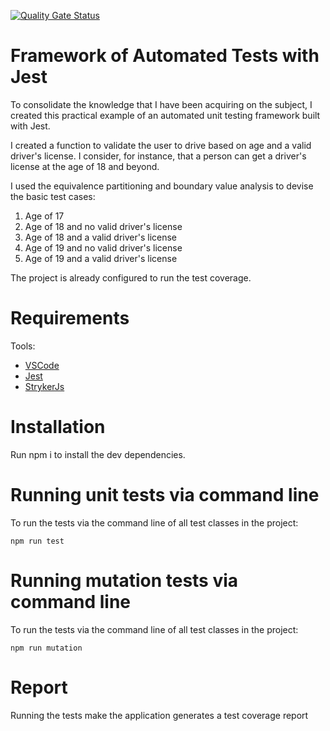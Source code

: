 [![Quality Gate Status](https://sonarcloud.io/api/project_badges/measure?project=rafaabc_jest&metric=alert_status)](https://sonarcloud.io/summary/new_code?id=rafaabc_jest)

# Framework of Automated Tests with Jest

To consolidate the knowledge that I have been acquiring on the subject, I created this practical example
of an automated unit testing framework built with Jest.

I created a function to validate the user to drive based on age and a valid driver's license. I consider, for instance, that a person can get a driver's license at the age of 18 and beyond.

I used the equivalence partitioning and boundary value analysis to devise the basic test cases:

1. Age of 17
2. Age of 18 and no valid driver's license
3. Age of 18 and a valid driver's license
4. Age of 19 and no valid driver's license
5. Age of 19 and a valid driver's license

The project is already configured to run the test coverage.

# Requirements

Tools:

- [VSCode](https://code.visualstudio.com/Download)
- [Jest](https://jestjs.io/)
- [StrykerJs](https://stryker-mutator.io/)

# Installation

Run npm i to install the dev dependencies.

# Running unit tests via command line

To run the tests via the command line of all test classes in the project:

`npm run test`

# Running mutation tests via command line

To run the tests via the command line of all test classes in the project:

`npm run mutation`

# Report

Running the tests make the application generates a test coverage report
